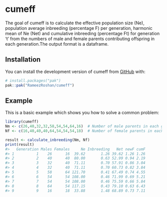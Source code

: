 
<!-- README.md is generated from README.Rmd. Please edit that file -->

# cumeff

<!-- badges: start -->
<!-- badges: end -->

The goal of cumeff is to calculate the effective population size (Ne),
population average inbreeding (percentage F) per generation, harmonic
mean of Ne (Net) and cumulative inbreeding (percentage Ft) for
generation ‘t’ from the numbers of male and female parents contributing
offspring in each generation.The output format is a dataframe.

## Installation

You can install the development version of cumeff from
[GitHub](https://github.com/) with:

``` r
# install.packages("pak")
pak::pak("RameezRoshan/cumeff")
```

## Example

This is a basic example which shows you how to solve a common problem:

``` r
library(cumeff)
Nm <- c(26,40,32,32,58,54,54,64,16)  # Number of male parents in each generation
Nf <- c(16,40,40,40,64,54,54,54,18)  # Number of female parents in each generation

result <- calculate_inbreeding(Nm, Nf)
print(result)
#>   Generation Males Females     Ne Inbreeding   Net newF cumF
#> 1          1    26      16  39.62       1.26 39.62 1.26 1.26
#> 2          2    40      40  80.00       0.63 52.99 0.94 2.19
#> 3          3    32      40  71.11       0.70 57.91 0.86 3.04
#> 4          4    32      40  71.11       0.70 60.73 0.82 3.84
#> 5          5    58      64 121.70       0.41 67.49 0.74 4.55
#> 6          6    54      54 108.00       0.46 71.99 0.69 5.21
#> 7          7    54      54 108.00       0.46 75.59 0.66 5.84
#> 8          8    64      54 117.15       0.43 79.10 0.63 6.43
#> 9          9    16      18  33.88       1.48 68.89 0.73 7.11
```
